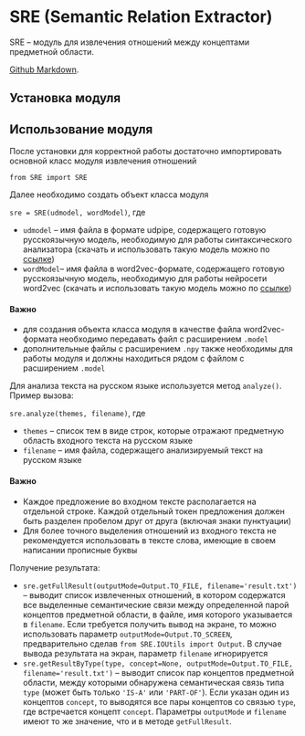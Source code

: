 # SRE (Semantic Relation Extractor)

SRE – модуль для извлечения отношений между концептами предметной области.

[Github Markdown](https://guides.github.com/features/mastering-markdown/).


## Установка модуля



## Использование модуля

После установки для корректной работы достаточно импортировать основной класс модуля извлечения отношений

`from SRE import SRE`

Далее необходимо создать объект класса модуля

`sre = SRE(udmodel, wordModel)`, где

- `udmodel` – имя файла в формате udpipe, содержащего готовую русскоязычную модель, необходимую для работы синтаксического анализатора
(скачать и использовать такую модель можно по [ссылке](https://lindat.mff.cuni.cz/repository/xmlui/bitstream/handle/11234/1-2898/russian-syntagrus-ud-2.3-181115.udpipe?sequence=71&isAllowed=y))
- `wordModel`– имя файла в word2vec-формате, содержащего готовую русскоязычную модель, необходимую для работы нейросети word2vec 
(скачать и использовать такую модель можно по [ссылке](https://drive.google.com/open?id=1rz0Be8QHizq-2rbLcbLQfUeqEuYqiYt0))

#### Важно

- для создания объекта класса модуля в качестве файла word2vec-формата необходимо передавать файл с расширением `.model`
- дополнительные файлы с расширением `.npy` также необходимы для работы модуля и должны находиться рядом с файлом с расширением `.model`

Для анализа текста на русском языке используется метод `analyze()`. Пример вызова:

`sre.analyze(themes, filename)`, где

- `themes` – список тем в виде строк, которые отражают предметную область входного текста на русском языке
- `filename` – имя файла, содержащего анализируемый текст на русском языке

#### Важно

- Каждое предложение во входном тексте располагается на отдельной строке. 
Каждой отдельный токен предложения должен быть разделен пробелом друг от друга (включая знаки пунктуации)
- Для более точного выделения отношений из входного текста не рекомендуется использовать в тексте слова, имеющие в своем написании прописные буквы

Получение результата:

- `sre.getFullResult(outputMode=Output.TO_FILE, filename='result.txt')` – выводит список извлеченных отношений, в котором содержатся все выделенные семантические связи между определенной парой концептов предметной области, в файле, имя которого указывается в `filename`.
Если требуется получить вывод на экране, то можно использовать параметр `outputMode=Output.TO_SCREEN`, предварительно сделав `from SRE.IOUtils import Output`.
В случае вывода результата на экран, параметр `filename` игнорируется
- `sre.getResultByType(type, concept=None, outputMode=Output.TO_FILE, filename='result.txt')` – выводит список пар концептов предметной области, между которыми обнаружена семантическая связь типа `type` (может быть только `'IS-A'` или `'PART-OF'`). 
Если указан один из концептов `concept`, то выводятся все пары концептов со связью `type`, где встречается концепт `concept`.
Параметры `outputMode` и `filename` имеют то же значение, что и в методе `getFullResult`.
